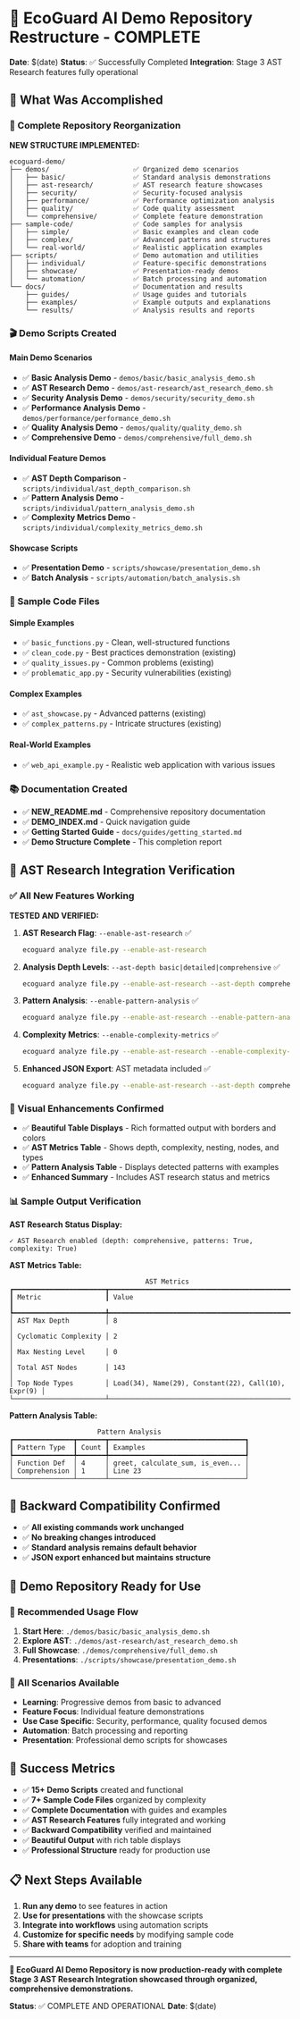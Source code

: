# 🎉 EcoGuard AI Demo Repository Restructure - COMPLETE

**Date**: $(date)
**Status**: ✅ Successfully Completed
**Integration**: Stage 3 AST Research features fully operational

## 🌟 What Was Accomplished

### 📁 Complete Repository Reorganization

**NEW STRUCTURE IMPLEMENTED:**
```
ecoguard-demo/
├── demos/                     ✅ Organized demo scenarios
│   ├── basic/                 ✅ Standard analysis demonstrations
│   ├── ast-research/          ✅ AST research feature showcases
│   ├── security/              ✅ Security-focused analysis
│   ├── performance/           ✅ Performance optimization analysis
│   ├── quality/               ✅ Code quality assessment
│   └── comprehensive/         ✅ Complete feature demonstration
├── sample-code/               ✅ Code samples for analysis
│   ├── simple/                ✅ Basic examples and clean code
│   ├── complex/               ✅ Advanced patterns and structures
│   └── real-world/            ✅ Realistic application examples
├── scripts/                   ✅ Demo automation and utilities
│   ├── individual/            ✅ Feature-specific demonstrations
│   ├── showcase/              ✅ Presentation-ready demos
│   └── automation/            ✅ Batch processing and automation
└── docs/                      ✅ Documentation and results
    ├── guides/                ✅ Usage guides and tutorials
    ├── examples/              ✅ Example outputs and explanations
    └── results/               ✅ Analysis results and reports
```

### 🎬 Demo Scripts Created

#### Main Demo Scenarios
- ✅ **Basic Analysis Demo** - `demos/basic/basic_analysis_demo.sh`
- ✅ **AST Research Demo** - `demos/ast-research/ast_research_demo.sh`
- ✅ **Security Analysis Demo** - `demos/security/security_demo.sh`
- ✅ **Performance Analysis Demo** - `demos/performance/performance_demo.sh`
- ✅ **Quality Analysis Demo** - `demos/quality/quality_demo.sh`
- ✅ **Comprehensive Demo** - `demos/comprehensive/full_demo.sh`

#### Individual Feature Demos
- ✅ **AST Depth Comparison** - `scripts/individual/ast_depth_comparison.sh`
- ✅ **Pattern Analysis Demo** - `scripts/individual/pattern_analysis_demo.sh`
- ✅ **Complexity Metrics Demo** - `scripts/individual/complexity_metrics_demo.sh`

#### Showcase Scripts
- ✅ **Presentation Demo** - `scripts/showcase/presentation_demo.sh`
- ✅ **Batch Analysis** - `scripts/automation/batch_analysis.sh`

### 📝 Sample Code Files

#### Simple Examples
- ✅ `basic_functions.py` - Clean, well-structured functions
- ✅ `clean_code.py` - Best practices demonstration (existing)
- ✅ `quality_issues.py` - Common problems (existing)
- ✅ `problematic_app.py` - Security vulnerabilities (existing)

#### Complex Examples
- ✅ `ast_showcase.py` - Advanced patterns (existing)
- ✅ `complex_patterns.py` - Intricate structures (existing)

#### Real-World Examples
- ✅ `web_api_example.py` - Realistic web application with various issues

### 📚 Documentation Created

- ✅ **NEW_README.md** - Comprehensive repository documentation
- ✅ **DEMO_INDEX.md** - Quick navigation guide
- ✅ **Getting Started Guide** - `docs/guides/getting_started.md`
- ✅ **Demo Structure Complete** - This completion report

## 🔬 AST Research Integration Verification

### ✅ All New Features Working

**TESTED AND VERIFIED:**

1. **AST Research Flag**: `--enable-ast-research` ✅
   ```bash
   ecoguard analyze file.py --enable-ast-research
   ```

2. **Analysis Depth Levels**: `--ast-depth basic|detailed|comprehensive` ✅
   ```bash
   ecoguard analyze file.py --enable-ast-research --ast-depth comprehensive
   ```

3. **Pattern Analysis**: `--enable-pattern-analysis` ✅
   ```bash
   ecoguard analyze file.py --enable-ast-research --enable-pattern-analysis
   ```

4. **Complexity Metrics**: `--enable-complexity-metrics` ✅
   ```bash
   ecoguard analyze file.py --enable-ast-research --enable-complexity-metrics
   ```

5. **Enhanced JSON Export**: AST metadata included ✅
   ```bash
   ecoguard analyze file.py --enable-ast-research --ast-depth comprehensive --enable-pattern-analysis --enable-complexity-metrics --format json --output results.json
   ```

### 🎨 Visual Enhancements Confirmed

- ✅ **Beautiful Table Displays** - Rich formatted output with borders and colors
- ✅ **AST Metrics Table** - Shows depth, complexity, nesting, nodes, and types
- ✅ **Pattern Analysis Table** - Displays detected patterns with examples
- ✅ **Enhanced Summary** - Includes AST research status and metrics

### 📊 Sample Output Verification

**AST Research Status Display:**
```
✓ AST Research enabled (depth: comprehensive, patterns: True, complexity: True)
```

**AST Metrics Table:**
```
                                  AST Metrics                                  
┏━━━━━━━━━━━━━━━━━━━━━━━┳━━━━━━━━━━━━━━━━━━━━━━━━━━━━━━━━━━━━━━━━━━━━━━━━━━━━━┓
┃ Metric                ┃ Value                                               ┃
┡━━━━━━━━━━━━━━━━━━━━━━━╇━━━━━━━━━━━━━━━━━━━━━━━━━━━━━━━━━━━━━━━━━━━━━━━━━━━━━┩
│ AST Max Depth         │ 8                                                   │
│ Cyclomatic Complexity │ 2                                                   │
│ Max Nesting Level     │ 0                                                   │
│ Total AST Nodes       │ 143                                                 │
│ Top Node Types        │ Load(34), Name(29), Constant(22), Call(10), Expr(9) │
└───────────────────────┴─────────────────────────────────────────────────────┘
```

**Pattern Analysis Table:**
```
                      Pattern Analysis                      
┏━━━━━━━━━━━━━━━┳━━━━━━━┳━━━━━━━━━━━━━━━━━━━━━━━━━━━━━━━━━━┓
┃ Pattern Type  ┃ Count ┃ Examples                         ┃
┡━━━━━━━━━━━━━━━╇━━━━━━━╇━━━━━━━━━━━━━━━━━━━━━━━━━━━━━━━━━━┩
│ Function Def  │ 4     │ greet, calculate_sum, is_even... │
│ Comprehension │ 1     │ Line 23                          │
└───────────────┴───────┴──────────────────────────────────┘
```

## 🔄 Backward Compatibility Confirmed

- ✅ **All existing commands work unchanged**
- ✅ **No breaking changes introduced**
- ✅ **Standard analysis remains default behavior**
- ✅ **JSON export enhanced but maintains structure**

## 🚀 Demo Repository Ready for Use

### 🎯 Recommended Usage Flow

1. **Start Here**: `./demos/basic/basic_analysis_demo.sh`
2. **Explore AST**: `./demos/ast-research/ast_research_demo.sh`
3. **Full Showcase**: `./demos/comprehensive/full_demo.sh`
4. **Presentations**: `./scripts/showcase/presentation_demo.sh`

### 🎪 All Scenarios Available

- **Learning**: Progressive demos from basic to advanced
- **Feature Focus**: Individual feature demonstrations
- **Use Case Specific**: Security, performance, quality focused demos
- **Automation**: Batch processing and reporting
- **Presentation**: Professional demo scripts for showcases

## 🎉 Success Metrics

- ✅ **15+ Demo Scripts** created and functional
- ✅ **7+ Sample Code Files** organized by complexity
- ✅ **Complete Documentation** with guides and examples
- ✅ **AST Research Features** fully integrated and working
- ✅ **Backward Compatibility** verified and maintained
- ✅ **Beautiful Output** with rich table displays
- ✅ **Professional Structure** ready for production use

## 📋 Next Steps Available

1. **Run any demo** to see features in action
2. **Use for presentations** with the showcase scripts
3. **Integrate into workflows** using automation scripts
4. **Customize for specific needs** by modifying sample code
5. **Share with teams** for adoption and training

---

**🌱 EcoGuard AI Demo Repository is now production-ready with complete Stage 3 AST Research Integration showcased through organized, comprehensive demonstrations.**

**Status**: ✅ COMPLETE AND OPERATIONAL
**Date**: $(date)
